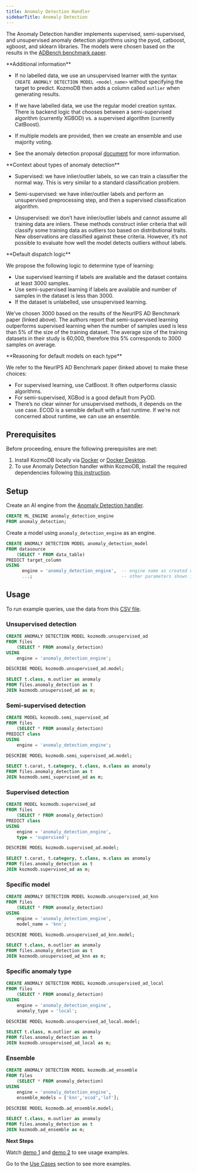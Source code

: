 ```yaml
---
title: Anomaly Detection Handler
sidebarTitle: Anomaly Detection
---
```


The Anomaly Detection handler implements supervised, semi-supervised, and unsupervised anomaly detection algorithms using the pyod, catboost, xgboost, and sklearn libraries. The models were chosen based on the results in the [ADBench benchmark paper](https://proceedings.neurips.cc/paper_files/paper/2022/hash/cf93972b116ca5268827d575f2cc226b-Abstract-Datasets_and_Benchmarks.html).

<Info>
**Additional information**

- If no labelled data, we use an unsupervised learner with the syntax `CREATE ANOMALY DETECTION MODEL <model_name>` without specifying the target to predict. KozmoDB then adds a column called `outlier` when generating results.

- If we have labelled data, we use the regular model creation syntax. There is backend logic that chooses between a semi-supervised algorithm (currently XGBOD) vs. a supervised algorithm (currently CatBoost).

- If multiple models are provided, then we create an ensemble and use majority voting.

- See the anomaly detection proposal [document](https://docs.google.com/document/d/1Yd7ARZVg_67xlcY-JR2kuO7mak9Ia2YER1Jk0EdpEa0/edit#heading=h.mo4wxsae6t1d) for more information.

</Info>

<Info>
**Context about types of anomaly detection**

- Supervised: we have inlier/outlier labels, so we can train a classifier the normal way. This is very similar to a standard classification problem.

- Semi-supervised: we have inlier/outlier labels and perform an unsupervised preprocessing step, and then a supervised classification algorithm.

- Unsupervised: we don’t have inlier/outlier labels and cannot assume all training data are inliers. These methods construct inlier criteria that will classify some training data as outliers too based on distributional traits. New observations are classified against these criteria. However, it’s not possible to evaluate how well the model detects outliers without labels.

</Info>

<Info>
**Default dispatch logic**

We propose the following logic to determine type of learning:
- Use supervised learning if labels are available and the dataset contains at least 3000 samples.
- Use semi-supervised learning if labels are available and number of samples in the dataset is less than 3000.
- If the dataset is unlabelled, use unsupervised learning.

We’ve chosen 3000 based on the results of the NeurIPS AD Benchmark paper (linked above). The authors report that semi-supervised learning outperforms supervised learning when the number of samples used is less than 5% of the size of the training dataset. The average size of the training datasets in their study is 60,000, therefore this 5% corresponds to 3000 samples on average.

</Info>

<Info>
**Reasoning for default models on each type**

We refer to the NeurIPS AD Benchmark paper (linked above) to make these choices:
- For supervised learning, use CatBoost. It often outperforms classic algorithms.
- For semi-supervised, XGBod is a good default from PyOD.
- There’s no clear winner for unsupervised methods, it depends on the use case. ECOD is a sensible default with a fast runtime. If we’re not concerned about runtime, we can use an ensemble.

</Info>

## Prerequisites

Before proceeding, ensure the following prerequisites are met:

1. Install KozmoDB locally via [Docker](https://docs.kozmodb.com/setup/self-hosted/docker) or [Docker Desktop](https://docs.kozmodb.com/setup/self-hosted/docker-desktop).
2. To use Anomaly Detection handler within KozmoDB, install the required dependencies following [this instruction](https://docs.kozmodb.com/setup/self-hosted/docker#install-dependencies).

## Setup

Create an AI engine from the [Anomaly Detection handler](https://github.com/digitranslab/kozmodb/tree/staging/kozmodb/integrations/handlers/anomaly_detection_handler).

```sql
CREATE ML_ENGINE anomaly_detection_engine
FROM anomaly_detection;
```

Create a model using `anomaly_detection_engine` as an engine.

```sql
CREATE ANOMALY DETECTION MODEL anomaly_detection_model
FROM datasource
    (SELECT * FROM data_table)
PREDICT target_column
USING
      engine = 'anomaly_detection_engine',  -- engine name as created via CREATE ML_ENGINE
      ...;                                  -- other parameters shown in usage examples below
```

## Usage

To run example queries, use the data from this [CSV file](https://raw.githubusercontent.com/digitranslab/kozmodb/staging/tests/unit/ml_handlers/data/anomaly_detection.csv).

### Unsupervised detection

```sql
CREATE ANOMALY DETECTION MODEL kozmodb.unsupervised_ad
FROM files
    (SELECT * FROM anomaly_detection)
USING 
    engine = 'anomaly_detection_engine';

DESCRIBE MODEL kozmodb.unsupervised_ad.model;

SELECT t.class, m.outlier as anomaly
FROM files.anomaly_detection as t
JOIN kozmodb.unsupervised_ad as m;
```

### Semi-supervised detection

```sql
CREATE MODEL kozmodb.semi_supervised_ad
FROM files
    (SELECT * FROM anomaly_detection)
PREDICT class
USING
    engine = 'anomaly_detection_engine';

DESCRIBE MODEL kozmodb.semi_supervised_ad.model;

SELECT t.carat, t.category, t.class, m.class as anomaly
FROM files.anomaly_detection as t
JOIN kozmodb.semi_supervised_ad as m;
```

### Supervised detection

```sql
CREATE MODEL kozmodb.supervised_ad
FROM files
    (SELECT * FROM anomaly_detection)
PREDICT class
USING
    engine = 'anomaly_detection_engine',
    type = 'supervised';

DESCRIBE MODEL kozmodb.supervised_ad.model;

SELECT t.carat, t.category, t.class, m.class as anomaly
FROM files.anomaly_detection as t
JOIN kozmodb.supervised_ad as m;
```

### Specific model

```sql
CREATE ANOMALY DETECTION MODEL kozmodb.unsupervised_ad_knn
FROM files
    (SELECT * FROM anomaly_detection)
USING 
    engine = 'anomaly_detection_engine',
    model_name = 'knn';

DESCRIBE MODEL kozmodb.unsupervised_ad_knn.model;

SELECT t.class, m.outlier as anomaly
FROM files.anomaly_detection as t
JOIN kozmodb.unsupervised_ad_knn as m;
```

### Specific anomaly type

```sql
CREATE ANOMALY DETECTION MODEL kozmodb.unsupervised_ad_local
FROM files
    (SELECT * FROM anomaly_detection)
USING 
    engine = 'anomaly_detection_engine',
    anomaly_type = 'local';

DESCRIBE MODEL kozmodb.unsupervised_ad_local.model;

SELECT t.class, m.outlier as anomaly
FROM files.anomaly_detection as t
JOIN kozmodb.unsupervised_ad_local as m;
```

### Ensemble

```sql
CREATE ANOMALY DETECTION MODEL kozmodb.ad_ensemble
FROM files
    (SELECT * FROM anomaly_detection)
USING 
    engine = 'anomaly_detection_engine',
    ensemble_models = ['knn','ecod','lof'];

DESCRIBE MODEL kozmodb.ad_ensemble.model;

SELECT t.class, m.outlier as anomaly
FROM files.anomaly_detection as t
JOIN kozmodb.ad_ensemble as m;
```

<Tip>

**Next Steps**

Watch [demo 1](https://www.loom.com/share/0996e5faa3f7415bacd51a6e8e161d5e?sid=9bacd29a-975b-4a94-b081-de2255b93607) and [demo 2](https://www.loom.com/share/c22335d83cb04ac281e2ef080792f2dd) to see usage examples.

Go to the [Use Cases](https://docs.kozmodb.com/use-cases/overview) section to see more examples.
</Tip>

